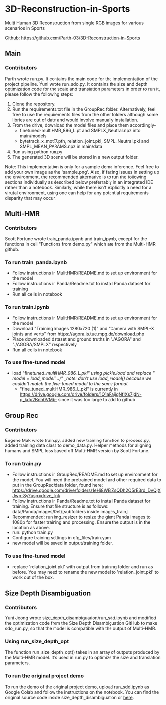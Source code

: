 # 3D-Reconstruction-in-Sports

Multi Human 3D Reconstruction from single RGB images for various scenarios in Sports

Github: https://github.com/Parth-03/3D-Reconstruction-in-Sports

## Main

### Contributors

Parth wrote run.py. It contains the main code for the implementation of the project pipeline.
Yuni wrote run_sdo.py. It contains the size and depth optimization code for the scale and translation parameters
In order to run it, please follow the following steps:

1. Clone the repository.
2. Run the requirements.txt file in the GroupRec folder. Alternatively, feel free to use the requirements files from the other folders although some libries are out of date and would involve manually installation.
3. From the drive, download the model files and place them accordingly-
    - finetuned-multiHMR_896_L.pt and SMPLX_Neutral.npz into main/models
    - bytetrack_x_mot17.pth, relation_joint.pkl, SMPL_Neutral.pkl and SMPL_MEAN_PARAMS.npz in main/data
4. Run using python run.py
5. The generated 3D scene will be stored in a new output folder.

Note: This implementation is only for a sample demo inference. Feel free to add your own image as the 'sample.png'.
Also, if facing issues in setting up the environment, the recommended alternative is to run the following sections individually as described below preferrably in an integrated IDE rather than a notebook.
Similarly, while there isn't explicitly a need for a virutal environment, using one can help for any potential requirements disparity that may occur.

## Multi-HMR

### Contributors

Scott Fortune wrote train_panda.ipynb and train_ipynb, except for the functions in cell "Functions from demo.py" which are from the Multi-HMR github.

### To run train_panda.ipynb

-   Follow instructions in MulitHMR/README.md to set up environment for the model
-   Follow instructions in Panda/Readme.txt to install Panda dataset for training
-   Run all cells in notebook

### To run train.ipynb

-   Follow instructions in MulitHMR/README.md to set up environment for the model
-   Download "Training Images 1280x720 (1)" and "Camera with SMPL-X joints and verts" from https://agora.is.tue.mpg.de/download.php
-   Place downloaded dataset and ground truths in "./AGORA" and "./AGORA/SMPLX" respectively
-   Run all cells in notebook

### To use fine-tuned model

-   load "fine*tuned_multiHMR_986_L.pkl" using pickle.load and replace " model = load_model(...)" \_note: don't use load_model() because we couldn't match the fine-tuned model to the same format*
    -   "fine_tuned_multiHMR_986_L.pkl" is currently in https://drive.google.com/drive/folders/1Q1aPaijgNfIXs7jdN-q_kdp2Bnh0VMb- since it was too large to add to github

## Group Rec

### Contributors

Eugene Mak wrote train.py, added new training function to process.py, added training data class to demo_data.py. Helper methods for aligning humans and SMPL loss based off Multi-HMR version by Scott Fortune.

### To run train.py

-   Follow instructions in GroupRec/README.md to set up environment for the model. You will need the pretrained model and other required data to put in the GroupRec/data folder, found here: https://drive.google.com/drive/folders/1eHi8WBiZsQDh2O5rE3rd_DvQjXJwp-8y?usp=drive_link
-   Follow instructions in Panda/Readme.txt to install Panda dataset for training. Ensure that file structure is as follows: data/Panda/images/Det/[subfolders inside images_train]
-   Recommended: run img_resizer to resize the giant Panda images to 1080p for faster training and processing. Ensure the output is in the location as above.
-   run: python train.py
-   Configure training settings in cfg_files/train.yaml
-   new model will be saved in output/training folder.

### To use fine-tuned model

-   replace 'relation_joint.pkl' with output from training folder and run as before. You may need to rename the new model to 'relation_joint.pkl' to work out of the box.

## Size Depth Disambiguation

### Contributors

Yuni Jeong wrote size_depth_disambiguation/run_sdd.ipynb and modified the optimization code from the Size Depth Disambiguation GitHub to make sdo_run.py, so that the model is compatible with the output of Multi-HMR.

### Using run_size_depth_opt

The function run_size_depth_opt() takes in an array of outputs produced by the Multi-HMR model. It's used in run.py to optimize the size and translation parameters.

### To run the original project demo

To run the demo of the original project demo, upload run_sdd.ipynb as Google Colab and follow the instructions on the notebook. You can find the original source code inside size_depth_disambiguation or [here](https://github.com/nicolasugrinovic/size_depth_disambiguation).
